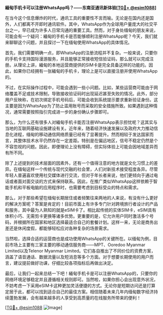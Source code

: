 **緬甸手机卡可以注册WhatsApp吗？——东南亚通讯新体验[[TG💪+ @esim1088](https://t.me/s/esim1088)]**

在当今这个信息爆炸的时代，通讯工具的重要性不言而喻。无论是在国内还是国外，人们都离不开即时通讯软件。其中，WhatsApp作为全球用户量庞大的社交平台之一，早已成为许多人日常沟通的重要工具。然而，对于身处缅甸的朋友来说，可能会有一个疑问：緬甸的手机卡是否能够顺利注册WhatsApp呢？今天，我们就来聊聊这个问题，并且探讨一下在缅甸使用WhatsApp的具体情况。

首先，我们需要明确一点，即WhatsApp的注册流程并不复杂。一般来说，只要你的手机卡支持国际漫游服务，并且能够正常接收短信验证码，那么就可以完成注册。从理论上讲，緬甸的本地运营商提供的SIM卡是完全具备这样的功能的。因此，如果你已经拥有一张緬甸的手机卡，理论上是可以直接注册并使用WhatsApp的。

不过，在实际操作过程中，可能会遇到一些小问题。比如，某些运营商可能由于网络覆盖不足或技术限制，导致接收验证码时出现延迟甚至失败的情况。此外，部分用户反映称，在初次绑定手机号码后，可能会收到系统提示要求重新验证身份。这主要是因为WhatsApp为了防止滥用账号而采取的安全措施所致。如果遇到这种情况，通常需要按照指引完成进一步的身份确认步骤即可。

那么，为什么还有很多人对緬甸手机卡能否注册WhatsApp表示担忧呢？这其实与当地的互联网基础设施建设有关。近年来，随着经济快速发展以及政府大力推动信息化进程，缅甸的移动通信网络质量已经有了显著提升。然而相较于发达国家而言，其整体技术水平仍然存在一定差距。特别是在偏远地区，信号不稳定仍然是个不容忽视的问题。因此，即便理论上没有障碍，但实际体验上可能会因地域差异而有所不同。

除了上述提到的技术层面的因素外，还有一个值得注意的地方就是文化习惯上的差异。在缅甸这样一个传统与现代交融的社会里，人们对新技术接受程度各异。尽管年轻人普遍喜欢使用社交媒体进行交流，但对于年长者来说，他们更倾向于通过电话或者面对面交谈的方式来保持联系。因此，在推广类似WhatsApp这样依赖于智能手机和平板电脑的应用程序时，也需要考虑到目标受众的特点和需求。

那么，对于那些希望在缅甸长期居住或者频繁往来两地的人来说，有没有什么更好的解决方案呢？答案是肯定的！目前市面上有许多专门针对跨境旅行者设计的产品和服务，其中最为人熟知的就是eSIM卡了。相比起传统的实体SIM卡，eSIM具有体积小巧、无需剪卡更换等诸多优势。更重要的是，它允许用户同时激活多个号码，并根据所在国家和地区选择最适合自己的套餐计划。这样一来，无论是商务出差还是休闲度假，都能够轻松应对各种复杂的场景需求。

当然啦，选择合适的运营商也是成功使用WhatsApp的关键所在。以缅甸为例，目前市场上主要有三家主要的移动通信服务商——MPT、Ooredoo Myanmar Limited以及Telenor Myanmar Limited。它们各自推出了不同价位的资费方案，涵盖了语音通话、数据流量以及短消息等多个方面。对于想要长期使用的用户而言，建议提前做好功课，仔细比较各项指标后再做出决定。

最后，让我们一起来总结一下吧！緬甸手机卡是可以注册WhatsApp的，只要你的网络环境足够稳定并且遵循相关规则即可。当然啦，如果你担心会出现意外状况，不妨考虑一下采用eSIM卡这种更加灵活便捷的方式。无论你是短期访问还是打算定居于此，都可以找到适合自己的最佳方案。相信随着未来几年内缅甸数字经济持续蓬勃发展，会有越来越多的人享受到高质量的在线服务所带来的便利！

[[TG💪+ @esim1088](https://t.me/s/esim1088) ![Image](https://i.postimg.cc/4NQfJmqS/Snipaste-2025-05-13-00-14-12.png)]